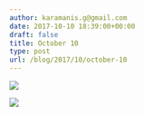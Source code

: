 ```yaml
---
author: karamanis.g@gmail.com
date: 2017-10-10 18:39:00+00:00
draft: false
title: October 10
type: post
url: /blog/2017/10/october-10
---
```




  
   ![](https://images.squarespace-cdn.com/content/v1/4f3f61bae4b063b909445965/1507651460754-FMZGT39RWGTZ4L0T0CE2/ke17ZwdGBToddI8pDm48kLSERMgCVymnItqhne5EfYV7gQa3H78H3Y0txjaiv_0fDoOvxcdMmMKkDsyUqMSsMWxHk725yiiHCCLfrh8O1z5QHyNOqBUUEtDDsRWrJLTmMCg6RGY8TrcVSOIk4QoDPnvjthEs8TAhVmYN7i_-QaEW7L_Q40KNxq4S2FLq3V0y/IMG_2414.jpg?format=original)

  

  
   ![](https://images.squarespace-cdn.com/content/v1/4f3f61bae4b063b909445965/1507651460899-LKH8LRYMB1TLSUDCLJ57/ke17ZwdGBToddI8pDm48kLSERMgCVymnItqhne5EfYV7gQa3H78H3Y0txjaiv_0fDoOvxcdMmMKkDsyUqMSsMWxHk725yiiHCCLfrh8O1z5QHyNOqBUUEtDDsRWrJLTmMCg6RGY8TrcVSOIk4QoDPnvjthEs8TAhVmYN7i_-QaEW7L_Q40KNxq4S2FLq3V0y/IMG_2415.jpg?format=original)

  


